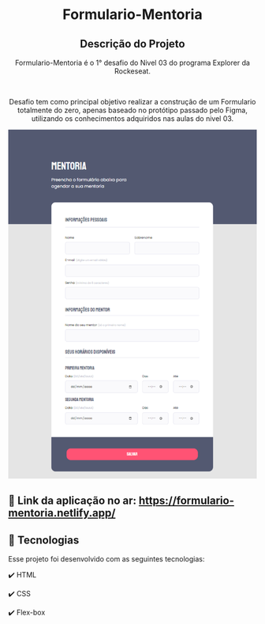 <h1 align="center">
  Formulario-Mentoria
</h1>

<h2 align="center" >Descrição do Projeto</h2>
<p align="center">
  Formulario-Mentoria é o 1° desafio do Nivel 03 do programa Explorer da Rockeseat.
 
</p>
</br>

<div align="center">
   <p>
    Desafio tem como principal objetivo realizar a construção de um Formulario totalmente do zero, apenas baseado no protótipo passado pelo Figma, utilizando os conhecimentos adquiridos nas aulas do nivel 03.
  </p>

</div>
   
  <img src="images/form.png" alt="logo"/>
  
  </br>
  
## 🔗 Link da aplicação no ar: https://formulario-mentoria.netlify.app/
  
## :rocket: Tecnologias

Esse projeto foi desenvolvido com as seguintes tecnologias:

✔️ HTML

✔️ CSS

✔️ Flex-box
